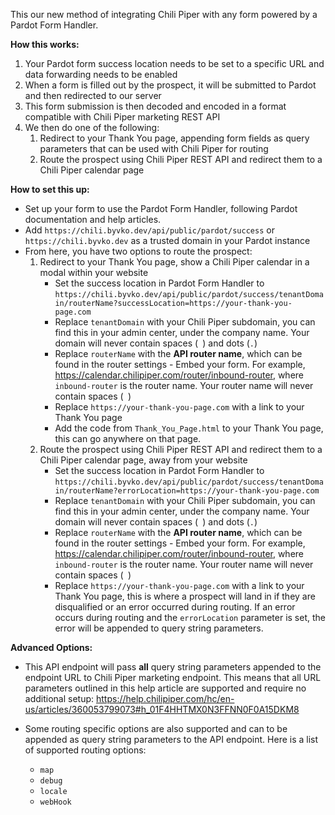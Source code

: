 This our new method of integrating Chili Piper with any form powered by a Pardot Form Handler.

**How this works:**
1. Your Pardot form success location needs to be set to a specific URL and data forwarding needs to be enabled
2. When a form is filled out by the prospect, it will be submitted to Pardot and then redirected to our server
3. This form submission is then decoded and encoded in a format compatible with Chili Piper marketing REST API
4. We then do one of the following:
   1. Redirect to your Thank You page, appending form fields as query parameters that can be used with Chili Piper for routing
   2. Route the prospect using Chili Piper REST API and redirect them to a Chili Piper calendar page


**How to set this up:**
* Set up your form to use the Pardot Form Handler, following Pardot documentation and help articles.
* Add `https://chili.byvko.dev/api/public/pardot/success` or `https://chili.byvko.dev` as a trusted domain in your Pardot instance
* From here, you have two options to route the prospect:
  1.  Redirect to your Thank You page, show a Chili Piper calendar in a modal within your website
       *  Set the success location in Pardot Form Handler to `https://chili.byvko.dev/api/public/pardot/success/tenantDomain/routerName?successLocation=https://your-thank-you-page.com`
       *  Replace `tenantDomain` with your Chili Piper subdomain, you can find this in your admin center, under the company name. Your domain will never contain spaces (` `) and dots (`.`)
       *  Replace `routerName` with the **API router name**, which can be found in the router settings - Embed your form. For example, https://calendar.chilipiper.com/router/inbound-router, where `inbound-router` is the router name. Your router name will never contain spaces (` `)
       *  Replace `https://your-thank-you-page.com` with a link to your Thank You page
       *  Add the code from `Thank_You_Page.html` to your Thank You page, this can go anywhere on that page.
  2.  Route the prospect using Chili Piper REST API and redirect them to a Chili Piper calendar page, away from your website
       *  Set the success location in Pardot Form Handler to `https://chili.byvko.dev/api/public/pardot/success/tenantDomain/routerName?errorLocation=https://your-thank-you-page.com`
       *  Replace `tenantDomain` with your Chili Piper subdomain, you can find this in your admin center, under the company name. Your domain will never contain spaces (` `) and dots (`.`)
       *  Replace `routerName` with the **API router name**, which can be found in the router settings - Embed your form. For example, https://calendar.chilipiper.com/router/inbound-router, where `inbound-router` is the router name. Your router name will never contain spaces (` `)
       *  Replace `https://your-thank-you-page.com` with a link to your Thank You page, this is where a prospect will land in if they are disqualified or an error occurred during routing. If an error occurs during routing and the `errorLocation` parameter is set, the error will be appended to query string parameters.

**Advanced Options:**
* This API endpoint will pass **all** query string parameters appended to the endpoint URL to Chili Piper marketing endpoint. This means that all URL parameters outlined in this help article are supported and require no additional setup:
https://help.chilipiper.com/hc/en-us/articles/360053799073#h_01F4HHTMX0N3FFNN0F0A15DKM8

* Some routing specific options are also supported and can to be appended as query string parameters to the API endpoint. Here is a list of supported routing options:
  * `map`
  * `debug`
  * `locale`
  * `webHook`
